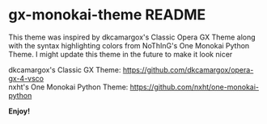 # gx-monokai-theme README

This theme was inspired by dkcamargox's Classic Opera GX Theme along with the syntax highlighting colors from NoThInG's One Monokai Python Theme. I might update this theme in the future to make it look nicer

dkcamargox's Classic GX Theme: https://github.com/dkcamargox/opera-gx-4-vsco <br />
nxht's One Monokai Python Theme: https://github.com/nxht/one-monokai-python  <br />

**Enjoy!**
